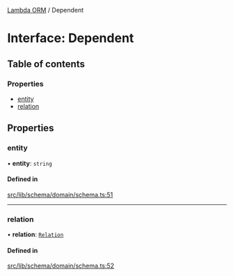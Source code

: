 [Lambda ORM](../README.md) / Dependent

# Interface: Dependent

## Table of contents

### Properties

- [entity](Dependent.md#entity)
- [relation](Dependent.md#relation)

## Properties

### entity

• **entity**: `string`

#### Defined in

[src/lib/schema/domain/schema.ts:51](https://github.com/lambda-orm/lambdaorm-base/blob/e359b56ef95224260d7f0fa055fdb7feaf3e4b05/src/lib/schema/domain/schema.ts#L51)

___

### relation

• **relation**: [`Relation`](Relation.md)

#### Defined in

[src/lib/schema/domain/schema.ts:52](https://github.com/lambda-orm/lambdaorm-base/blob/e359b56ef95224260d7f0fa055fdb7feaf3e4b05/src/lib/schema/domain/schema.ts#L52)
